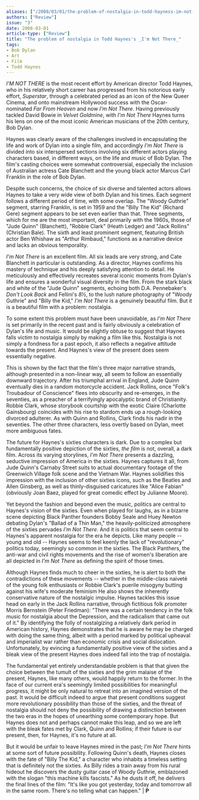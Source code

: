 ```yaml
---
aliases: ["/2008/03/01/the-problem-of-nostalgia-in-todd-hayness-im-not-there"]
authors: ["Review"]
issue: "3"
date: 2008-03-01
article-type: ["Review"]
title: "The problem of nostalgia in Todd Haynes's _I'm Not There_"
tags:
- Bob Dylan
- Art
- Film
- Todd Haynes
---
```


*I'M NOT THERE* is the most recent effort by American director Todd Haynes, who in his relatively short career has progressed from his notorious early effort, *Superstar*, through a celebrated period as an icon of the New Queer Cinema, and onto mainstream Hollywood success with the Oscar-nominated *Far From Heaven* and now *I'm Not There*. Having previously tackled David Bowie in *Velvet Goldmine*, with *I'm Not There* Haynes turns his lens on one of the most iconic American musicians of the 20th century, Bob Dylan.

Haynes was clearly aware of the challenges involved in encapsulating the life and work of Dylan into a single film, and accordingly *I'm Not There* is divided into six interspersed sections involving six different actors playing characters based, in different ways, on the life and music of Bob Dylan. The film's casting choices were somewhat controversial, especially the inclusion of Australian actress Cate Blanchett and the young black actor Marcus Carl Franklin in the role of Bob Dylan.

Despite such concerns, the choice of six diverse and talented actors allows Haynes to take a very wide view of both Dylan and his times. Each segment follows a different period of time, with some overlap. The "Woody Guthrie" segment, starring Franklin, is set in 1959 and the "Billy The Kid" (Richard Gere) segment appears to be set even earlier than that. Three segments, which for me are the most important, deal primarily with the 1960s, those of "Jude Quinn" (Blanchett), "Robbie Clark" (Heath Ledger) and "Jack Rollins" (Christian Bale). The sixth and least prominent segment, featuring British actor Ben Whishaw as "Arthur Rimbaud," functions as a narrative device and lacks an obvious temporality.

*I'm Not There* is an excellent film. All six leads are very strong, and Cate Blanchett in particular is outstanding. As a director, Haynes confirms his mastery of technique and his deeply satisfying attention to detail. He meticulously and effectively recreates several iconic moments from Dylan's life and ensures a wonderful visual diversity in the film. From the stark black and white of the "Jude Quinn" segments, echoing both D.A. Pennebaker's *Don't Look Back* and Fellini's *8½*, to the lush nature photography of "Woody Guthrie" and "Billy the Kid," *I'm Not There* is a genuinely beautiful film. But it is a beautiful film with a problem: nostalgia.

To some extent this problem must have been unavoidable, as *I'm Not There* is set primarily in the recent past and is fairly obviously a celebration of Dylan's life and music. It would be slightly obtuse to suggest that Haynes falls victim to nostalgia simply by making a film like this. Nostalgia is not simply a fondness for a past epoch, it also reflects a negative attitude towards the present. And Haynes's view of the present does seem essentially negative.

This is shown by the fact that the film's three major narrative strands, although presented in a non-linear way, all seem to follow an essentially downward trajectory. After his triumphal arrival in England, Jude Quinn eventually dies in a random motorcycle accident. Jack Rollins, once "Folk's Troubadour of Conscience" flees into obscurity and re-emerges, in the seventies, as a preacher of a terrifyingly apocalyptic brand of Christianity. Robbie Clark, whose storybook courtship with the exotic Claire (Charlotte Gainsbourg) coincides with his rise to stardom ends up a rough-looking divorced adulterer. As with Quinn and Rollins, Clark finds his nadir in the seventies. The other three characters, less overtly based on Dylan, meet more ambiguous fates.

The future for Haynes's sixties characters is dark. Due to a complex but fundamentally positive depiction of the sixties, *the film* is not, overall, a dark film. Across its varying storylines, *I'm Not There* presents a dazzling, seductive impression of America in the sixties. Haynes captures it all, from Jude Quinn's Carnaby Street suits to actual documentary footage of the Greenwich Village folk scene and the Vietnam War. Haynes solidifies this impression with the inclusion of other sixties icons, such as the Beatles and Allen Ginsberg, as well as thinly-disguised caricatures like "Alice Fabian" (obviously Joan Baez, played for great comedic effect by Julianne Moore).

Yet beyond the fashion and beyond even the music, politics are central to Haynes's vision of the sixties. Even when played for laughs, as in a bizarre scene depicting Black Panther founders Bobby Seale and Huey Newton debating Dylan's "Ballad of a Thin Man," the heavily-politicized atmosphere of the sixties pervades *I'm Not There*. And it is politics that seem central to Haynes's apparent nostalgia for the era he depicts. Like many people -- young and old -- Haynes seems to feel keenly the lack of "revolutionary" politics today, seemingly so common in the sixties. The Black Panthers, the anti-war and civil rights movements and the rise of women's liberation are all depicted in *I'm Not There* as defining the spirit of those times.

Although Haynes finds much to cheer in the sixties, he is alert to both the contradictions of these movements -- whether in the middle-class naiveté of the young folk enthusiasts or Robbie Clark's puerile misogyny butting against his wife's moderate feminism He also shows the inherently conservative nature of the nostalgic impulse. Haynes tackles this issue head on early in the Jack Rollins narrative, through fictitious folk promoter Morris Bernstein (Peter Friedman): "There was a certain tendency in the folk music for nostalgia about the Depression, and the radicalism that came out of it." By identifying the folly of nostalgizing a relatively dark period in American history, Haynes demonstrates that he is aware he may be charged with doing the same thing, albeit with a period marked by political upheaval and imperialist war rather than economic crisis and social dislocation. Unfortunately, by evincing a fundamentally positive view of the sixties and a bleak view of the present Haynes does indeed fall into the trap of nostalgia.

The fundamental yet entirely understandable problem is that that given the choice between the tumult of the sixties and the grim malaise of the present, Haynes, like many others, would happily return to the former. In the face of our current era's seemingly limited possibilities for meaningful progress, it might be only natural to retreat into an imagined version of the past. It would be difficult indeed to argue that present conditions suggest more revolutionary possibility than those of the sixties, and the threat of nostalgia should not deny the possibility of drawing a distinction between the two eras in the hopes of unearthing some contemporary hope. But Haynes does not and perhaps cannot make this leap, and so we are left with the bleak fates met by Clark, Quinn and Rollins; if their future is our present, then, for Haynes, it's no future at all.

But it would be unfair to leave Haynes mired in the past; *I'm Not There* hints at some sort of future possibility. Following Quinn's death, Haynes closes with the fate of "Billy The Kid," a character who inhabits a timeless setting that is definitely not the sixties. As Billy rides a train away from his rural hideout he discovers the dusty guitar case of Woody Guthrie, emblazoned with the slogan "this machine kills fascists." As he dusts it off, he delivers the final lines of the film: "It's like you got yesterday, today and tomorrow all in the same room. There's no telling what can happen." | **P**

